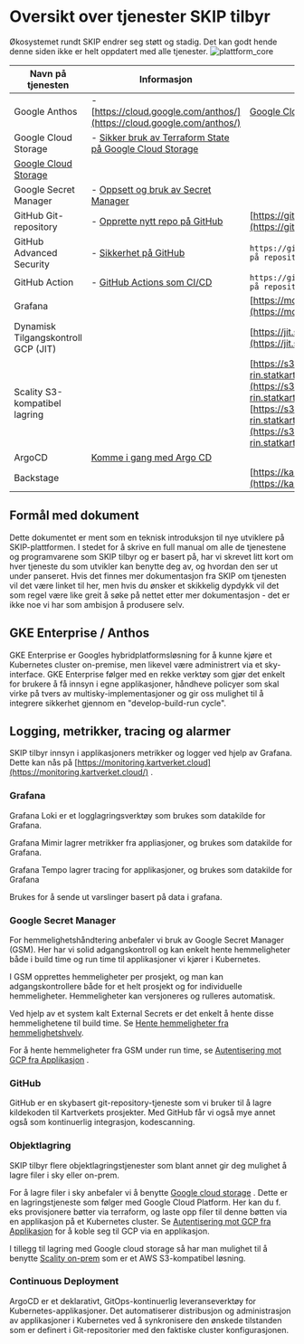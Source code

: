 # Oversikt over tjenester SKIP tilbyr

Økosystemet rundt SKIP endrer seg støtt og stadig. Det kan godt hende denne siden ikke er helt oppdatert med alle tjenester.
![plattform_core](images/plattform_core.jpg)

| **Navn på tjenesten**                                     | **Informasjon**                                                                                                                                                                        | **Adresse**                                                                                                                                                                                     |
|-----------------------------------------------------------|----------------------------------------------------------------------------------------------------------------------------------------------------------------------------------------|-------------------------------------------------------------------------------------------------------------------------------------------------------------------------------------------------|
| Google Anthos                                             | - [https://cloud.google.com/anthos/](https://cloud.google.com/anthos/)                                                                                                                 | [Google Cloud Console](https://console.cloud.google.com/l)                                                                                                                                      |
| Google Cloud Storage                                      | - [Sikker bruk av Terraform State på Google Cloud Storage](https://kartverket.atlassian.net/wiki/spaces/SKIPDOK/pages/306810004/Sikker+bruk+av+Terraform+State+p+Google+Cloud+Storage) |                                                                                                                                                                                                 |
| [Google Cloud Storage](https://cloud.google.com/storage/) |                                                                                                                                                                                        |                                                                                                                                                                                                 |
| Google Secret Manager                                     | - [Oppsett og bruk av Secret Manager](../03-applikasjon-utrulling/03-oppsett-og-bruk-av-secret-manager.md)                                                                                               |                                                                                                                                                                                                 |
| GitHub Git-repository                                     | - [Opprette nytt repo på GitHub](./06-praktisk-intro/01-github/03-opprette-nytt-repo-på-github.md)                                                                                                      | [https://github.com/kartverket](https://github.com/kartverket)                                                                                                                                  |
| GitHub Advanced Security                                  | - [Sikkerhet på GitHub](https://kartverket.atlassian.net/wiki/spaces/SIK/pages/308216163/Sikkerhet+p+GitHub)                                                                           | `https://github.com/kartverket/<<navn på repository>>/actions`                                                                                                                                  |
| GitHub Action                                             | - [GitHub Actions som CI/CD](../03-applikasjon-utrulling/08-github-actions/index.md)                                                                                                                            | `https://github.com/kartverket/<<navn på repository>>/security`                                                                                                                                 |
| Grafana                                                   |                                                                                                                                                                                        | [https://monitoring.kartverket.cloud](https://monitoring.kartverket.cloud/)                                                                                                                     |
| Dynamisk Tilgangskontroll GCP (JIT)                       |                                                                                                                                                                                        | [https://jit.skip.kartverket.no/](https://jit.skip.kartverket.no/)                                                                                                                              |
| Scality S3-kompatibel lagring                             |                                                                                                                                                                                        | [https://s3-rin.statkart.no/_/console/login](https://s3-rin.statkart.no/_/console/login)<br/>[https://s3-rin.statkart.no/_/s3browser/connect](https://s3-rin.statkart.no/_/s3browser/connect) |
| ArgoCD                                                    | [Komme i gang med Argo CD](../03-applikasjon-utrulling/09-argo-cd/01-komme-i-gang-med-argocd.md)                                                                                                                |                                                                                                                                                                                                 |
| Backstage                                                 |                                                                                                                                                                                        | [https://kartverket.dev](https://kartverket.dev)                                                                                                                                                |

## Formål med dokument

Dette dokumentet er ment som en teknisk introduksjon til nye utviklere på SKIP-plattformen.
I stedet for å skrive en full manual om alle de tjenestene og programvarene som SKIP tilbyr og er basert på, har vi skrevet litt kort om hver tjeneste du som utvikler kan benytte
deg av, og hvordan den ser ut under panseret. Hvis det finnes mer dokumentasjon fra SKIP om tjenesten vil det være linket til her, men hvis du ønsker et skikkelig dypdykk vil det
som regel være like greit å søke på nettet etter mer dokumentasjon - det er ikke noe vi har som ambisjon å produsere selv.

## GKE Enterprise / Anthos

GKE Enterprise er Googles hybridplatformsløsning for å kunne kjøre et Kubernetes cluster on-premise, men likevel være administrert via et sky-interface. GKE Enterprise følger med
en rekke verktøy som gjør det enkelt for brukere å få innsyn i egne applikasjoner, håndheve policyer som skal virke på tvers av multisky-implementasjoner og gir oss mulighet til
å integrere sikkerhet gjennom en "develop-build-run cycle".

## Logging, metrikker, tracing og alarmer

SKIP tilbyr innsyn i applikasjoners metrikker og logger ved hjelp av Grafana. Dette kan nås på [https://monitoring.kartverket.cloud](https://monitoring.kartverket.cloud/) .

### Grafana

Grafana Loki er et logglagringsverktøy som brukes som datakilde for Grafana.

Grafana Mimir lagrer metrikker fra appliasjoner, og brukes som datakilde for Grafana.

Grafana Tempo lagrer tracing for applikasjoner, og brukes som datakilde for Grafana

Brukes for å sende ut varslinger basert på data i grafana.

### Google Secret Manager

For hemmelighetshåndtering anbefaler vi bruk av Google Secret Manager (GSM). Her har vi solid adgangskontroll og kan enkelt hente hemmeligheter både i build time og run time til
applikasjoner vi kjører i Kubernetes.

I GSM opprettes hemmeligheter per prosjekt, og man kan adgangskontrollere både for et helt prosjekt og for individuelle hemmeligheter. Hemmeligheter kan versjoneres og rulleres automatisk.

Ved hjelp av et system kalt External Secrets er det enkelt å hente disse hemmelighetene til build time. Se [Hente hemmeligheter fra hemmelighetshvelv](../03-applikasjon-utrulling/09-argo-cd/04-hente-hemmeligheter-fra-hemmelighetsvelv.md).

For å hente hemmeligheter fra GSM under run time, se [Autentisering mot GCP fra Applikasjon](./06-praktisk-intro/06-kubernetes/05-autentisering-mot-gcp-fra-applikasjon.md) .

### GitHub

GitHub er en skybasert git-repository-tjeneste som vi bruker til å lagre kildekoden til Kartverkets prosjekter. Med GitHub får vi også mye annet også som kontinuerlig integrasjon, kodescanning.

### Objektlagring

SKIP tilbyr flere objektlagringstjenester som blant annet gir deg mulighet å lagre filer i sky eller on-prem.

For å lagre filer i sky anbefaler vi å benytte [Google cloud storage](https://cloud.google.com/storage/) . Dette er en lagringstjeneste som følger med Google Cloud Platform.
Her kan du f. eks provisjonere bøtter via terraform, og laste opp filer til denne bøtten via en applikasjon på et Kubernetes cluster. Se [Autentisering mot GCP fra Applikasjon](./06-praktisk-intro/06-kubernetes/05-autentisering-mot-gcp-fra-applikasjon.md)
for å koble seg til GCP via en applikasjon.

I tillegg til lagring med Google cloud storage så har man mulighet til å benytte [Scality on-prem](../06-lagring/02-objektlagring-scality-s3.md) som er et AWS S3-kompatibel løsning.

### Continuous Deployment

ArgoCD er et deklarativt, GitOps-kontinuerlig leveranseverktøy for Kubernetes-applikasjoner. Det automatiserer distribusjon og administrasjon av applikasjoner i Kubernetes ved å
synkronisere den ønskede tilstanden som er definert i Git-repositorier med den faktiske cluster konfigurasjonen.

